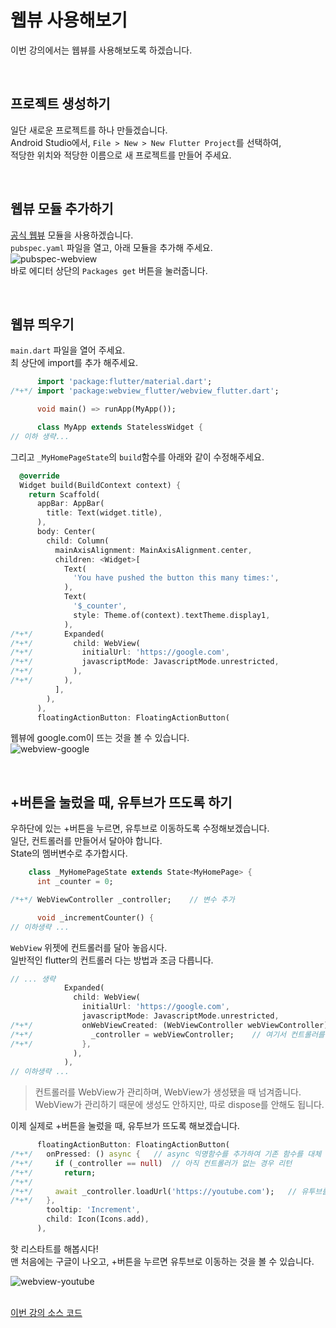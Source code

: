 # 웹뷰 사용해보기

이번 강의에서는 웹뷰를 사용해보도록 하겠습니다.  

&nbsp;  
## 프로젝트 생성하기
일단 새로운 프로젝트를 하나 만들겠습니다.  
Android Studio에서, `File > New > New Flutter Project`를 선택하여,  
적당한 위치와 적당한 이름으로 새 프로젝트를 만들어 주세요.  


&nbsp;  
## 웹뷰 모듈 추가하기
[공식 웹뷰](https://pub.dev/packages/webview_flutter) 모듈을 사용하겠습니다.  
`pubspec.yaml` 파일을 열고, 아래 모듈을 추가해 주세요.  
![pubspec-webview](images/pubspec-webview.png)  
바로 에디터 상단의 `Packages get` 버튼을 눌러줍니다.  

&nbsp;
## 웹뷰 띄우기
`main.dart` 파일을 열어 주세요.  
최 상단에 import를 추가 해주세요.
``` dart
      import 'package:flutter/material.dart';
/*+*/ import 'package:webview_flutter/webview_flutter.dart';

      void main() => runApp(MyApp());

      class MyApp extends StatelessWidget {
// 이하 생략...
```

그리고 `_MyHomePageState`의 `build`함수를 아래와 같이 수정해주세요.  
``` dart
  @override
  Widget build(BuildContext context) {
    return Scaffold(
      appBar: AppBar(
        title: Text(widget.title),
      ),
      body: Center(
        child: Column(
          mainAxisAlignment: MainAxisAlignment.center,
          children: <Widget>[
            Text(
              'You have pushed the button this many times:',
            ),
            Text(
              '$_counter',
              style: Theme.of(context).textTheme.display1,
            ),
/*+*/       Expanded(
/*+*/         child: WebView(
/*+*/           initialUrl: 'https://google.com',
/*+*/           javascriptMode: JavascriptMode.unrestricted,
/*+*/         ),
/*+*/       ),
          ],
        ),
      ),
      floatingActionButton: FloatingActionButton(
```
웹뷰에 google.com이 뜨는 것을 볼 수 있습니다.  
![webview-google](images/webview-google.png)  

&nbsp;  
## +버튼을 눌렀을 때, 유투브가 뜨도록 하기
우하단에 있는 +버튼을 누르면, 유투브로 이동하도록 수정해보겠습니다.  
일단, 컨트롤러를 만들어서 달아야 합니다.  
State의 멤버변수로 추가합시다.  
``` dart
    class _MyHomePageState extends State<MyHomePage> {
      int _counter = 0;

/*+*/ WebViewController _controller;    // 변수 추가

      void _incrementCounter() {
// 이하생략 ...
```

`WebView` 위젯에 컨트롤러를 달아 놓읍시다.  
일반적인 flutter의 컨트롤러 다는 방법과 조금 다릅니다.  
``` dart
// ... 생략
            Expanded(
              child: WebView(
                initialUrl: 'https://google.com',
                javascriptMode: JavascriptMode.unrestricted,
/*+*/           onWebViewCreated: (WebViewController webViewController) {
/*+*/             _controller = webViewController;    // 여기서 컨트롤러를 저장해 놓는다
/*+*/           },
              ),
            ),
// 이하생략 ...
```

> 컨트롤러를 WebView가 관리하며, WebView가 생성됐을 때 넘겨줍니다.  
> WebView가 관리하기 때문에 생성도 안하지만, 따로 dispose를 안해도 됩니다.  

이제 실제로 +버튼을 눌렀을 때, 유투브가 뜨도록 해보겠습니다.  
``` dart
      floatingActionButton: FloatingActionButton(
/*+*/   onPressed: () async {   // async 익명함수를 추가하여 기존 함수를 대체
/*+*/     if (_controller == null)  // 아직 컨트롤러가 없는 경우 리턴
/*+*/       return;
/*+*/
/*+*/     await _controller.loadUrl('https://youtube.com');   // 유투브를 띄우도록
/*+*/   },
        tooltip: 'Increment',
        child: Icon(Icons.add),
      ),
```

핫 리스타트를 해봅시다!  
맨 처음에는 구글이 나오고, +버튼을 누르면 유투브로 이동하는 것을 볼 수 있습니다.  

![webview-youtube](images/webview-youtube.png)


&nbsp;  
[이번 강의 소스 코드](sources/web-view.zip)  
